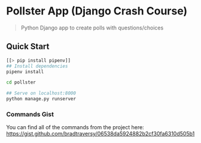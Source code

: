 # Pollster App (Django Crash Course)

> Python Django app to create polls with questions/choices

## Quick Start

``` bash
[[> pip install pipenv]]
## Install dependencies
pipenv install

cd pollster

## Serve on localhost:8000
python manage.py runserver
```

### Commands Gist
You can find all of the commands from the project here:
https://gist.github.com/bradtraversy/06538da5924882b2cf30fa6310d505b1


